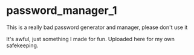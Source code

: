 # password_manager_1
This is a really bad password generator and manager, please don't use it

It's awful, just something I made for fun.
Uploaded here for my own safekeeping.
